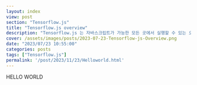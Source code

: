 ```yaml
---
layout: index
view: post
section: "Tensorflow.js"
title: "Tensorflow.js overview"
description: "Tensorflow.js 는 자바스크립트가 가능한 모든 곳에서 실행할 수 있는 오픈 소스 웹 ML 라이브러리입니다. Python 으로 작성된 원래 Tensorflow 라이브러리를 기반으로 하며 이 개발자 경험과 Javascript 에코시스템용 API 세트를 재현하는 것을 목표로 합니다."
cover: /assets/images/posts/2023-07-23-Tensorflow-js-Overview.png
date: "2023/07/23 10:55:00"
categories: posts
tags: ["Tensorflow.js"]
permalink: '/post/2023/11/23/Helloworld.html'
---
```


HELLO WORLD